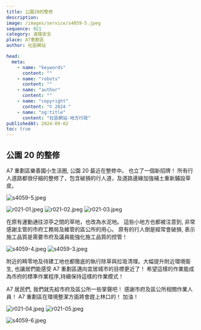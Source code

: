 ```yaml
---
title: 公園20的整修
description:
image: /images/service/s4059-5.jpeg
sequence: 021
category: 道路安全
place: A7重劃區
author: 社區網站

head:
  meta:
    - name: "keywords"
      content: ""
    - name: "robots"
      content: ""
    - name: "author"
      content: ""
    - name: "copyright"
      content: "© 2024 "
    - name: "og:title"
      content: "社區網站-地方行政"
publishedAt: 2024-09-02
toc: true
---
```


## 公園 20 的整修

A7 重劃區樂善國小生活圈, 公園 20 最近在整修中。 也立了一個新招牌！ 所有行人道路都很仔細的整修了，包含破損的行人道，及道路邊緣加強補土重新鋪設草皮。

![s4059-5.jpeg](/images/service/s4059-5.jpeg)

![r021-01.jpeg](/images/resident/r021-01.jpeg)
![r021-02.jpeg](/images/resident/r021-02.jpeg)
![r021-03.jpeg](/images/resident/r021-03.jpeg)

在原有運動通往涼亭之間的草地，也改為水泥地。 這些小地方也都被注意到, 非常感謝主管的市府工務局及維管的區公所的用心。 原有的行人倒是經常會破損, 表示施工品質是需要市府及議員能強化施工品質的控管！

![s4059-4.jpeg](/images/service/s4059-4.jpeg)
![s4059-3.jpeg](/images/service/s4059-3.jpeg)

附近的畸零地及待建工地也都徹底的執行除草與拉圾清理。大幅提升附近環境衛生, 也讓居們能感受 A7 重劃區邁向宜居城市的目標更近了！ 希望這樣的作業能成為市府的標準作業程序,持續保持這樣的作業模式！

A7 居民們, 我們就先給市府及區公所一些掌聲吧！ 感謝市府及區公所相關作業人員！ A7 重劃區在環境整潔方面將會趕上林口的！ 加油！

![r021-04.jpeg](/images/resident/r021-04.jpeg)
![r021-05.jpeg](/images/resident/r021-05.jpeg)

![s4059-6.jpeg](/images/service/s4059-6.jpeg)
